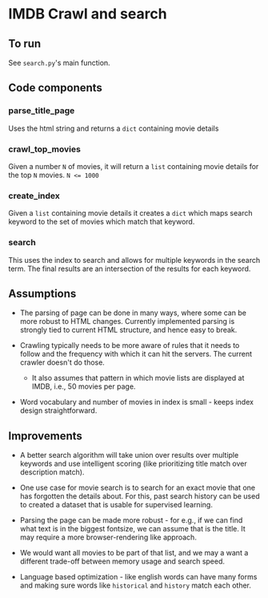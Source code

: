 # IMDB Crawl and search

## To run
See `search.py`'s main function. 

## Code components

### parse_title_page

Uses the html string and returns a `dict` containing movie details


### crawl_top_movies

Given a number `N` of movies, it will return a `list` containing movie details for the top `N` movies. `N <= 1000`

### create_index

Given a `list` containing movie details it creates a `dict` which maps search keyword to the set of movies which match that keyword.

### search

This uses the index to search and allows for multiple keywords in the search term. The final results are an intersection of the results for each keyword.

## Assumptions
- The parsing of page can be done in many ways, where some can be more robust to HTML changes. Currently implemented parsing is strongly tied to current HTML structure, and hence easy to break.

- Crawling typically needs to be more aware of rules that it needs to follow and the frequency with which it can hit the servers. The current crawler doesn't do those.
  - It also assumes that pattern in which movie lists are displayed at IMDB, i.e., 50 movies per page.

- Word vocabulary and number of movies in index is small - keeps index design straightforward. 

## Improvements

- A better search algorithm will take union over results over multiple keywords and use intelligent scoring (like prioritizing title match over description match).

- One use case for movie search is to search for an exact movie that one has forgotten the details about. For this, past search history can be used to created a dataset that is usable for supervised learning.

- Parsing the page can be made more robust - for e.g., if we can find what text is in the biggest fontsize, we can assume that is the title. It may require a more browser-rendering like approach.

- We would want all movies to be part of that list, and we may a want a different trade-off between memory usage and search speed.

- Language based optimization - like english words can have many forms and making sure words like `historical` and `history` match each other.